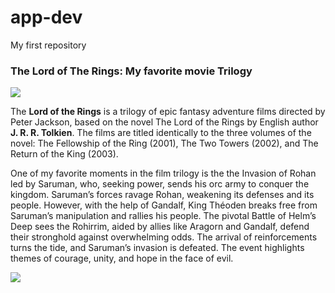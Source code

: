 # app-dev
My first repository

### The Lord of The Rings: My favorite movie Trilogy
![](https://static.wikia.nocookie.net/screendrafts/images/1/14/FellowshipOfTheRing.jpg/revision/latest?cb=20221219001742)

The **Lord of the Rings** is a trilogy of epic fantasy adventure films directed by Peter Jackson, based on the novel The Lord of the Rings by English author **J. R. R. Tolkien**. The films are titled identically to the three volumes of the novel: The Fellowship of the Ring (2001), The Two Towers (2002), and The Return of the King (2003).

One of my favorite moments in the film trilogy is the the Invasion of Rohan led by Saruman, who, seeking power, sends his orc army to conquer the kingdom. Saruman’s forces ravage Rohan, weakening its defenses and its people. However, with the help of Gandalf, King Théoden breaks free from Saruman’s manipulation and rallies his people. The pivotal Battle of Helm’s Deep sees the Rohirrim, aided by allies like Aragorn and Gandalf, defend their stronghold against overwhelming odds. The arrival of reinforcements turns the tide, and Saruman’s invasion is defeated. The event highlights themes of courage, unity, and hope in the face of evil.


![](https://variety.com/wp-content/uploads/2021/12/Lord-of-the-Rings-Return-of-the-King.jpg?w=1000&h=563&crop=1)
